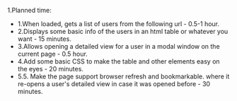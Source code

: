 1.Planned time:
* 1.When loaded, gets a list of users from the following url - 0.5-1 hour.
* 2.Displays some basic info of the users in an html table or whatever you want - 15 minutes.
* 3.Allows opening a detailed view for a user in a modal window on the current page - 0.5 hour.
* 4.Add some basic CSS to make the table and other elements easy on the eyes - 20 minutes.
* 5.5.	Make the page support browser refresh and bookmarkable. where it re-opens a user's detailed view in case it was opened before - 30 minutes.